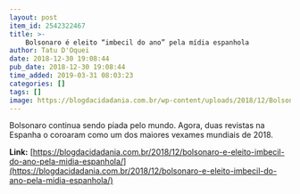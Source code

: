 ```yaml
---
layout: post
item_id: 2542322467
title: >-
    Bolsonaro é eleito “imbecil do ano” pela mídia espanhola
author: Tatu D'Oquei
date: 2018-12-30 19:08:44
pub_date: 2018-12-30 19:08:44
time_added: 2019-03-31 08:03:23
categories: []
tags: []
image: https://blogdacidadania.com.br/wp-content/uploads/2018/12/Bolsonaro-17.png
---
```


Bolsonaro continua sendo piada pelo mundo. Agora, duas revistas na Espanha o coroaram como um dos maiores vexames mundiais de 2018.

**Link:** [https://blogdacidadania.com.br/2018/12/bolsonaro-e-eleito-imbecil-do-ano-pela-midia-espanhola/](https://blogdacidadania.com.br/2018/12/bolsonaro-e-eleito-imbecil-do-ano-pela-midia-espanhola/)

